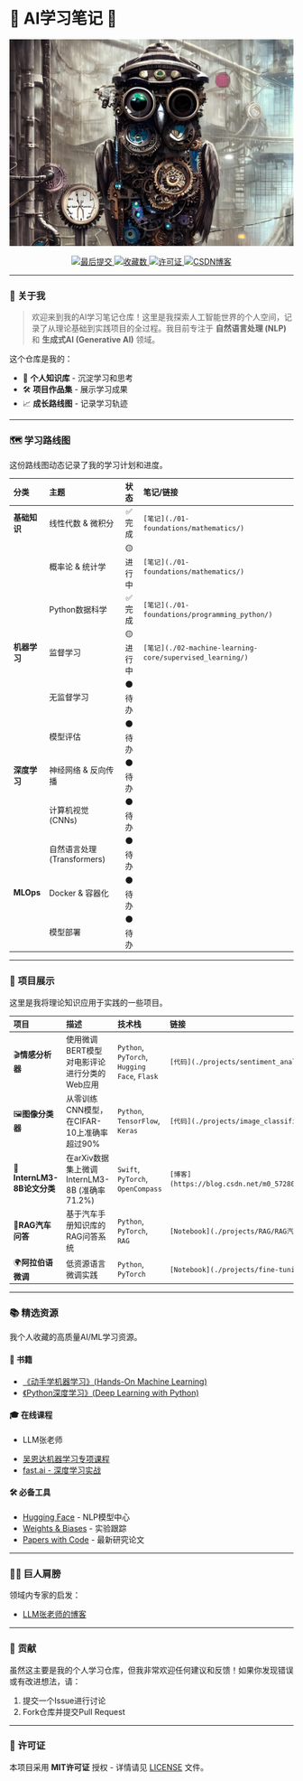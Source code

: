 # 🤖 AI学习笔记 🚀

<p align="center">
  <img src="utils\png\owl-7431340_1280.jpg" alt="AI Banner" width="800"/>
</p>

<p align="center">
  <a href="https://github.com/jiarenyou/my-ai-notes/commits/main">
    <img src="https://img.shields.io/github/last-commit/jiarenyou/my-ai-notes?style=for-the-badge&logo=github&color=blue" alt="最后提交">
  </a>
  <a href="https://github.com/jiarenyou/my-ai-notes/stargazers">
    <img src="https://img.shields.io/github/stars/jiarenyou/my-ai-notes?style=for-the-badge&logo=github&color=yellow" alt="收藏数">
  </a>
  <a href="https://github.com/jiarenyou/my-ai-notes/blob/main/LICENSE">
    <img src="https://img.shields.io/github/license/jiarenyou/my-ai-notes?style=for-the-badge&color=green" alt="许可证">
  </a>
  <a href="https://blog.csdn.net/m0_57280180?type=blog">
    <img src="https://img.shields.io/badge/CSDN-博客-orange?style=for-the-badge&logo=csdn" alt="CSDN博客">
  </a>
</p>

---

### 🌟 **关于我**

> 欢迎来到我的AI学习笔记仓库！这里是我探索人工智能世界的个人空间，记录了从理论基础到实践项目的全过程。我目前专注于 **自然语言处理 (NLP)** 和 **生成式AI (Generative AI)** 领域。

这个仓库是我的：

- 🧠 **个人知识库** - 沉淀学习和思考
- 🛠️ **项目作品集** - 展示学习成果
- 📈 **成长路线图** - 记录学习轨迹

---

### 🗺️ **学习路线图**

这份路线图动态记录了我的学习计划和进度。


| 分类         | 主题                        |   状态   | 笔记/链接                                                 |
| :------------- | :---------------------------- | :---------: | :---------------------------------------------------------- |
| **基础知识** | 线性代数 & 微积分           |  ✅ 完成  | `[笔记](./01-foundations/mathematics/)`                   |
|              | 概率论 & 统计学             | 🟡 进行中 | `[笔记](./01-foundations/mathematics/)`                   |
|              | Python数据科学              |  ✅ 完成  | `[笔记](./01-foundations/programming_python/)`            |
| **机器学习** | 监督学习                    | 🟡 进行中 | `[笔记](./02-machine-learning-core/supervised_learning/)` |
|              | 无监督学习                  |  ⚫ 待办  |                                                           |
|              | 模型评估                    |  ⚫ 待办  |                                                           |
| **深度学习** | 神经网络 & 反向传播         |  ⚫ 待办  |                                                           |
|              | 计算机视觉 (CNNs)           |  ⚫ 待办  |                                                           |
|              | 自然语言处理 (Transformers) |  ⚫ 待办  |                                                           |
| **MLOps**    | Docker & 容器化             |  ⚫ 待办  |                                                           |
|              | 模型部署                    |  ⚫ 待办  |                                                           |

---

### 🚀 **项目展示**

这里是我将理论知识应用于实践的一些项目。


| 项目                       | 描述                                          | 技术栈                                       | 链接                                                                  |
| :--------------------------- | :---------------------------------------------- | :--------------------------------------------- | :---------------------------------------------------------------------- |
| 🎬**情感分析器**           | 使用微调BERT模型对电影评论进行分类的Web应用   | `Python`, `PyTorch`, `Hugging Face`, `Flask` | `[代码](./projects/sentiment_analyzer/)`                              |
| 🖼️**图像分类器**         | 从零训练CNN模型，在CIFAR-10上准确率超过90%    | `Python`, `TensorFlow`, `Keras`              | `[代码](./projects/image_classifier/)`                                |
| 📄**InternLM3-8B论文分类** | 在arXiv数据集上微调InternLM3-8B (准确率71.2%) | `Swift`, `PyTorch`, `OpenCompass`            | `[博客](https://blog.csdn.net/m0_57280180/article/details/149289311)` |
| 🚗**RAG汽车问答**          | 基于汽车手册知识库的RAG问答系统               | `Python`, `PyTorch`, `RAG`                   | `[Notebook](./projects/RAG/RAG汽车智能问答.ipynb)`                    |
| 🌍**阿拉伯语微调**         | 低资源语言微调实践                            | `Python`, `PyTorch`                          | `[Notebook](./projects/fine-tuning/阿拉伯语微调实践.ipynb)`           |

---

### 📚 **精选资源**

我个人收藏的高质量AI/ML学习资源。

#### 📖 **书籍**

- [《动手学机器学习》(Hands-On Machine Learning)](https://www.oreilly.com/library/view/hands-on-machine-learning/9781098125967/)
- [《Python深度学习》(Deep Learning with Python)](https://www.manning.com/books/deep-learning-with-python-second-edition)

#### 🎓 **在线课程**

* LLM张老师

- [吴恩达机器学习专项课程](https://www.coursera.org/specializations/machine-learning-introduction)
- [fast.ai - 深度学习实战](https://course.fast.ai/)

#### 🛠️ **必备工具**

- [Hugging Face](https://huggingface.co/) - NLP模型中心
- [Weights & Biases](https://wandb.ai/) - 实验跟踪
- [Papers with Code](https://paperswithcode.com/) - 最新研究论文

---

### 🧑‍🏫 **巨人肩膀**

领域内专家的启发：

- [LLM张老师的博客](https://www.waylandz.com/) 

---

### 🤝 **贡献**

虽然这主要是我的个人学习仓库，但我非常欢迎任何建议和反馈！如果你发现错误或有改进想法，请：

1. 提交一个Issue进行讨论
2. Fork仓库并提交Pull Request

---

### 📜 **许可证**

本项目采用 **MIT许可证** 授权 - 详情请见 [LICENSE](./LICENSE) 文件。
